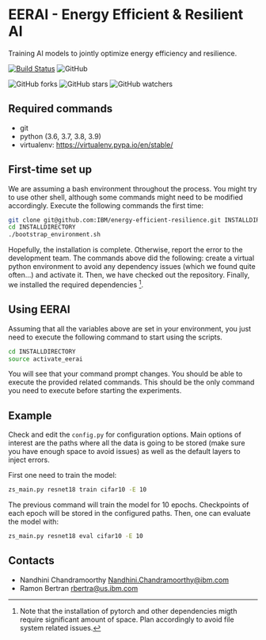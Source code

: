 EERAI - Energy Efficient & Resilient AI
=======================================

Training AI models to jointly optimize energy efficiency and resilience.

[![Build Status](https://app.travis-ci.com/IBM/energy-efficient-resilience.svg?branch=main)](https://app.travis-ci.com/IBM/energy-efficient-resilience)
![GitHub](https://img.shields.io/github/license/IBM/energy-efficient-resilience.svg)

![GitHub forks](https://img.shields.io/github/forks/IBM/energy-efficient-resilience.svg?style=social)
![GitHub stars](https://img.shields.io/github/stars/IBM/energy-efficient-resilience.svg?style=social)
![GitHub watchers](https://img.shields.io/github/watchers/IBM/energy-efficient-resilience.svg?style=social)

Required commands
-----------------

* git
* python (3.6, 3.7, 3.8, 3.9)
* virtualenv: https://virtualenv.pypa.io/en/stable/

First-time set up
-----------------

We are assuming a bash environment throughout the process. You might
try to use other shell, although some commands might need to be
modified accordingly. Execute the following commands the first
time:

```bash
git clone git@github.com:IBM/energy-efficient-resilience.git INSTALLDIRECTORY
cd INSTALLDIRECTORY
./bootstrap_environment.sh
```

Hopefully, the installation is complete. Otherwise, report the
error to the development team. The commands above did the following:
create a virtual python environment to avoid any dependency issues
(which we found quite often...) and activate it. Then, we have
checked out the repository. Finally, we installed the required
dependencies [^1].

Using EERAI
-----------

Assuming that all the variables above are set in your environment,
you just need to execute the following command to start using the
scripts.

```bash
cd INSTALLDIRECTORY
source activate_eerai
```

You will see that your command prompt changes. You should be able
to execute the provided related commands. This should be the only
command you need to execute before starting the experiments.

Example
-------

Check and edit the `config.py` for configuration options. Main options
of interest are the paths where all the data is going to be stored
(make sure you have enough space to avoid issues) as well as the
default layers to inject errors.

First one need to train the model:

```bash
zs_main.py resnet18 train cifar10 -E 10
```

The previous command will train the model for 10 epochs. Checkpoints
of each epoch will be stored in the configured paths. Then, one can
evaluate the model with:

```bash
zs_main.py resnet18 eval cifar10 -E 10
```

Contacts
--------

- Nandhini Chandramoorthy <Nandhini.Chandramoorthy@ibm.com>
- Ramon Bertran <rbertra@us.ibm.com>

[^1]:
    Note that the installation of pytorch and other dependencies migth require
    significant amount of space. Plan accordingly to avoid file system related
    issues.
